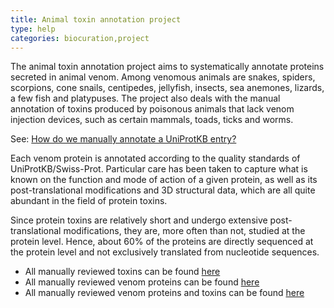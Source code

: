 ```yaml
---
title: Animal toxin annotation project
type: help
categories: biocuration,project
---
```


The animal toxin annotation project aims to systematically annotate proteins secreted in animal venom. Among venomous animals are snakes, spiders, scorpions, cone snails, centipedes, jellyfish, insects, sea anemones, lizards, a few fish and platypuses. The project also deals with the manual annotation of toxins produced by poisonous animals that lack venom injection devices, such as certain mammals, toads, ticks and worms.

See: [How do we manually annotate a UniProtKB entry?](https://www.uniprot.org/help/manual_curation)

Each venom protein is annotated according to the quality standards of UniProtKB/Swiss-Prot. Particular care has been taken to capture what is known on the function and mode of action of a given protein, as well as its post-translational modifications and 3D structural data, which are all quite abundant in the field of protein toxins.

Since protein toxins are relatively short and undergo extensive post-translational modifications, they are, more often than not, studied at the protein level. Hence, about 60% of the proteins are directly sequenced at the protein level and not exclusively translated from nucleotide sequences.

- All manually reviewed toxins can be found [here](https://www.uniprot.org/uniprotkb?query=%28keyword%3AKW-0800%29%20AND%20%28reviewed%3Atrue%29)
- All manually reviewed venom proteins can be found [here](https://www.uniprot.org/uniprotkb?query=%28%28ft_mod_res%3Aphosphoserine%29%20AND%20%28ftev_mod_res%3Aexperimental%29%29%20AND%20%28reviewed%3Atrue%29)
- All manually reviewed venom proteins and toxins can be found [here](https://www.uniprot.org/uniprotkb?query=%28%28keyword%3AKW-0800%29%20OR%20%28ft_mod_res%3Aphosphoserine%29%20AND%20%28ftev_mod_res%3Aexperimental%29%29%20AND%20%28reviewed%3Atrue%29)
